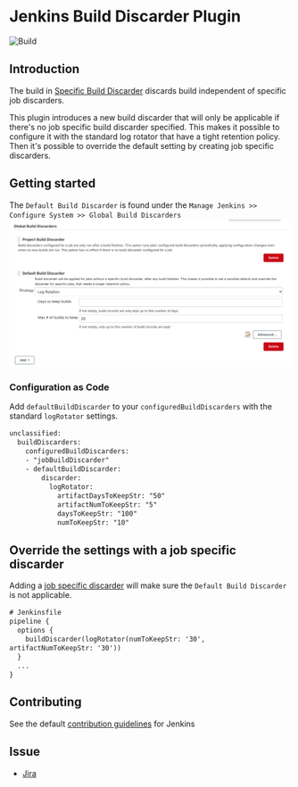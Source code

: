 
# Jenkins Build Discarder Plugin
![Build](https://github.com/orjan/build-discarder/workflows/Build/badge.svg?branch=master)

## Introduction
The build in [Specific Build Discarder](https://github.com/jenkinsci/jenkins/blob/449c5aced523a6e66fe3d6a804e5dbfd5c5c67c6/core/src/main/java/jenkins/model/SimpleGlobalBuildDiscarderStrategy.java)
discards build independent of specific job discarders.

This plugin introduces a new build discarder that will only be applicable if there's no
job specific build discarder specified. This makes it possible to configure it with the
standard log rotator that have a tight retention policy. Then it's possible to override the
default setting by creating job specific discarders.

## Getting started
The `Default Build Discarder` is found under the `Manage Jenkins >> Configure System >> Global Build Discarders`
![Alt text](docs/img/configure-default-discarder.png?raw=true "Title")

### Configuration as Code
Add `defaultBuildDiscarder` to your `configuredBuildDiscarders` with the standard `logRotator` settings.
```
unclassified:
  buildDiscarders:
    configuredBuildDiscarders:
    - "jobBuildDiscarder"
    - defaultBuildDiscarder:
        discarder:
          logRotator:
            artifactDaysToKeepStr: "50"
            artifactNumToKeepStr: "5"
            daysToKeepStr: "100"
            numToKeepStr: "10"
```

## Override the settings with a job specific discarder
Adding a [job specific discarder](https://stackoverflow.com/a/44155346) will
make sure the `Default Build Discarder` is not applicable.
```
# Jenkinsfile
pipeline {
  options {
    buildDiscarder(logRotator(numToKeepStr: '30', artifactNumToKeepStr: '30'))
  }
  ...
}
```

## Contributing
See the default [contribution guidelines](https://github.com/jenkinsci/.github/blob/master/CONTRIBUTING.md) for Jenkins

## Issue
- [Jira](https://issues.jenkins-ci.org/issues/?filter=-1&jql=component%20%3D%20build-discarder-plugin%20)

